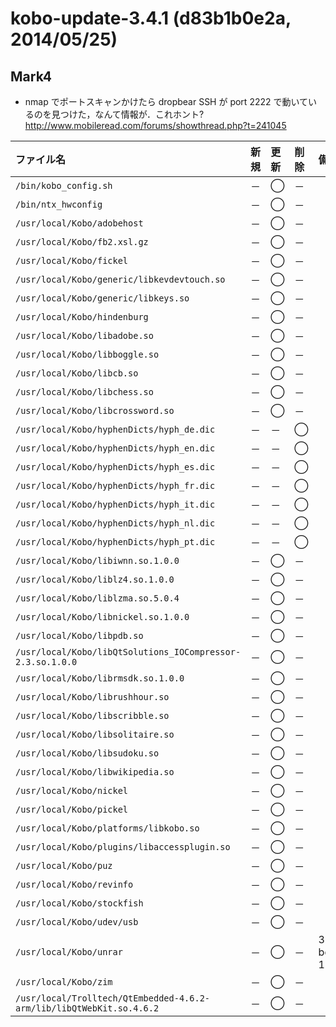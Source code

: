 # kobo-update-3.4.1 (d83b1b0e2a, 2014/05/25) #
## Mark4 ##
  * nmap でポートスキャンかけたら dropbear SSH が port 2222 で動いているのを見つけた，なんて情報が．これホント? http://www.mobileread.com/forums/showthread.php?t=241045

|ファイル名|新規|更新|削除|備考|
|:--------------|:-----|:-----|:-----|:-----|
|`/bin/kobo_config.sh`|－|◯|－|  |
|`/bin/ntx_hwconfig`|－|◯|－|  |
|`/usr/local/Kobo/adobehost`|－|◯|－|  |
|`/usr/local/Kobo/fb2.xsl.gz`|－|◯|－|  |
|`/usr/local/Kobo/fickel`|－|◯|－|  |
|`/usr/local/Kobo/generic/libkevdevtouch.so`|－|◯|－|  |
|`/usr/local/Kobo/generic/libkeys.so`|－|◯|－|  |
|`/usr/local/Kobo/hindenburg`|－|◯|－|  |
|`/usr/local/Kobo/libadobe.so`|－|◯|－|  |
|`/usr/local/Kobo/libboggle.so`|－|◯|－|  |
|`/usr/local/Kobo/libcb.so`|－|◯|－|  |
|`/usr/local/Kobo/libchess.so`|－|◯|－|  |
|`/usr/local/Kobo/libcrossword.so`|－|◯|－|  |
|`/usr/local/Kobo/hyphenDicts/hyph_de.dic`|－|－|◯|  |
|`/usr/local/Kobo/hyphenDicts/hyph_en.dic`|－|－|◯|  |
|`/usr/local/Kobo/hyphenDicts/hyph_es.dic`|－|－|◯|  |
|`/usr/local/Kobo/hyphenDicts/hyph_fr.dic`|－|－|◯|  |
|`/usr/local/Kobo/hyphenDicts/hyph_it.dic`|－|－|◯|  |
|`/usr/local/Kobo/hyphenDicts/hyph_nl.dic`|－|－|◯|  |
|`/usr/local/Kobo/hyphenDicts/hyph_pt.dic`|－|－|◯|  |
|`/usr/local/Kobo/libiwnn.so.1.0.0`|－|◯|－|  |
|`/usr/local/Kobo/liblz4.so.1.0.0`|－|◯|－|  |
|`/usr/local/Kobo/liblzma.so.5.0.4`|－|◯|－|  |
|`/usr/local/Kobo/libnickel.so.1.0.0`|－|◯|－|  |
|`/usr/local/Kobo/libpdb.so`|－|◯|－|  |
|`/usr/local/Kobo/libQtSolutions_IOCompressor-2.3.so.1.0.0`|－|◯|－|  |
|`/usr/local/Kobo/librmsdk.so.1.0.0`|－|◯|－|  |
|`/usr/local/Kobo/librushhour.so`|－|◯|－|  |
|`/usr/local/Kobo/libscribble.so`|－|◯|－|  |
|`/usr/local/Kobo/libsolitaire.so`|－|◯|－|  |
|`/usr/local/Kobo/libsudoku.so`|－|◯|－|  |
|`/usr/local/Kobo/libwikipedia.so`|－|◯|－|  |
|`/usr/local/Kobo/nickel`|－|◯|－|  |
|`/usr/local/Kobo/pickel`|－|◯|－|  |
|`/usr/local/Kobo/platforms/libkobo.so`|－|◯|－|  |
|`/usr/local/Kobo/plugins/libaccessplugin.so`|－|◯|－|  |
|`/usr/local/Kobo/puz`|－|◯|－|  |
|`/usr/local/Kobo/revinfo`|－|◯|－|  |
|`/usr/local/Kobo/stockfish`|－|◯|－|  |
|`/usr/local/Kobo/udev/usb`|－|◯|－|  |
|`/usr/local/Kobo/unrar`|－|◯|－|3.71 beta 1|
|`/usr/local/Kobo/zim`|－|◯|－|  |
|`/usr/local/Trolltech/QtEmbedded-4.6.2-arm/lib/libQtWebKit.so.4.6.2`|－|◯|－|  |